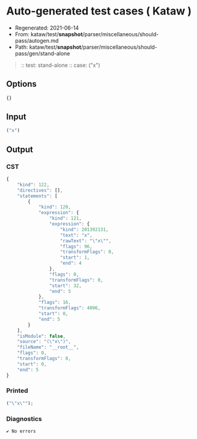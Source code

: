 # Auto-generated test cases ( Kataw )
- Regenerated: 2021-06-14
- From: kataw/test/__snapshot__/parser/miscellaneous/should-pass/autogen.md
- Path: kataw/test/__snapshot__/parser/miscellaneous/should-pass/gen/stand-alone
> :: test: stand-alone
> :: case: ("x")
## Options

`````js
{}
`````
## Input

`````js
("x")
`````
## Output

### CST

```javascript
{
    "kind": 122,
    "directives": [],
    "statements": [
        {
            "kind": 120,
            "expression": {
                "kind": 121,
                "expression": {
                    "kind": 201392131,
                    "text": "x",
                    "rawText": "\"x\"",
                    "flags": 96,
                    "transformFlags": 0,
                    "start": 1,
                    "end": 4
                },
                "flags": 0,
                "transformFlags": 0,
                "start": 32,
                "end": 5
            },
            "flags": 16,
            "transformFlags": 4096,
            "start": 0,
            "end": 5
        }
    ],
    "isModule": false,
    "source": "(\"x\")",
    "fileName": "__root__",
    "flags": 0,
    "transformFlags": 0,
    "start": 0,
    "end": 5
}
```

### Printed

```javascript
("\"x\"");
```

### Diagnostics

```javascript
✔ No errors
```

